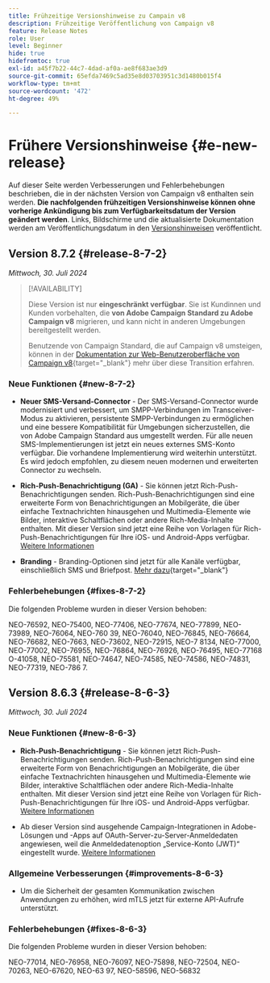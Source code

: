 ```yaml
---
title: Frühzeitige Versionshinweise zu Campain v8
description: Frühzeitige Veröffentlichung von Campaign v8
feature: Release Notes
role: User
level: Beginner
hide: true
hidefromtoc: true
exl-id: a45f7b22-44c7-4dad-af0a-ae8f683ae3d9
source-git-commit: 65efda7469c5ad35e8d03703951c3d1480b015f4
workflow-type: tm+mt
source-wordcount: '472'
ht-degree: 49%

---
```


# Frühere Versionshinweise {#e-new-release}

Auf dieser Seite werden Verbesserungen und Fehlerbehebungen beschrieben, die in der nächsten Version von Campaign v8 enthalten sein werden. **Die nachfolgenden frühzeitigen Versionshinweise können ohne vorherige Ankündigung bis zum Verfügbarkeitsdatum der Version geändert werden**. Links, Bildschirme und die aktualisierte Dokumentation werden am Veröffentlichungsdatum in den [Versionshinweisen](release-notes.md) veröffentlicht.

## Version 8.7.2 {#release-8-7-2}

_Mittwoch, 30. Juli 2024_


>[!AVAILABILITY]
>
>Diese Version ist nur **eingeschränkt verfügbar**. Sie ist Kundinnen und Kunden vorbehalten, die **von Adobe Campaign Standard zu Adobe Campaign v8** migrieren, und kann nicht in anderen Umgebungen bereitgestellt werden.
>
>Benutzende von Campaign Standard, die auf Campaign v8 umsteigen, können in der [Dokumentation zur Web-Benutzeroberfläche von Campaign v8](https://experienceleague.adobe.com/de/docs/campaign-web/v8/release-notes/acs-migration){target="_blank"} mehr über diese Transition erfahren.

### Neue Funktionen {#new-8-7-2}

* **Neuer SMS-Versand-Connector** - Der SMS-Versand-Connector wurde modernisiert und verbessert, um SMPP-Verbindungen im Transceiver-Modus zu aktivieren, persistente SMPP-Verbindungen zu ermöglichen und eine bessere Kompatibilität für Umgebungen sicherzustellen, die von Adobe Campaign Standard aus umgestellt werden. Für alle neuen SMS-Implementierungen ist jetzt ein neues externes SMS-Konto verfügbar. Die vorhandene Implementierung wird weiterhin unterstützt. Es wird jedoch empfohlen, zu diesem neuen modernen und erweiterten Connector zu wechseln.

* **Rich-Push-Benachrichtigung (GA)** - Sie können jetzt Rich-Push-Benachrichtigungen senden. Rich-Push-Benachrichtigungen sind eine erweiterte Form von Benachrichtigungen an Mobilgeräte, die über einfache Textnachrichten hinausgehen und Multimedia-Elemente wie Bilder, interaktive Schaltflächen oder andere Rich-Media-Inhalte enthalten. Mit dieser Version sind jetzt eine Reihe von Vorlagen für Rich-Push-Benachrichtigungen für Ihre iOS- und Android-Apps verfügbar. [Weitere Informationen](../send/rich-push.md)

* **Branding** - Branding-Optionen sind jetzt für alle Kanäle verfügbar, einschließlich SMS und Briefpost. [Mehr dazu](https://experienceleague.adobe.com/docs/experience-cloud/campaign/branding/branding-gs.html?lang=de){target="_blank"}


### Fehlerbehebungen {#fixes-8-7-2}

Die folgenden Probleme wurden in dieser Version behoben:

NEO-76592, NEO-75400, NEO-77406, NEO-77674, NEO-77899, NEO-73989, NEO-76064, NEO-760 39, NEO-76040, NEO-76845, NEO-76664, NEO-76682, NEO-7663, NEO-73602, NEO-72915, NEO-7 8134, NEO-77000, NEO-77002, NEO-76955, NEO-76864, NEO-76926, NEO-76495, NEO-77168 O-41058, NEO-75581, NEO-74647, NEO-74585, NEO-74586, NEO-74831, NEO-77319, NEO-786 7.

## Version 8.6.3 {#release-8-6-3}

_Mittwoch, 30. Juli 2024_

### Neue Funktionen {#new-8-6-3}

* **Rich-Push-Benachrichtigung** - Sie können jetzt Rich-Push-Benachrichtigungen senden. Rich-Push-Benachrichtigungen sind eine erweiterte Form von Benachrichtigungen an Mobilgeräte, die über einfache Textnachrichten hinausgehen und Multimedia-Elemente wie Bilder, interaktive Schaltflächen oder andere Rich-Media-Inhalte enthalten. Mit dieser Version sind jetzt eine Reihe von Vorlagen für Rich-Push-Benachrichtigungen für Ihre iOS- und Android-Apps verfügbar. [Weitere Informationen](../send/rich-push.md)

* Ab dieser Version sind ausgehende Campaign-Integrationen in Adobe-Lösungen und -Apps auf OAuth-Server-zu-Server-Anmeldedaten angewiesen, weil die Anmeldedatenoption „Service-Konto (JWT)“ eingestellt wurde. [Weitere Informationen](release-notes.md#change-8-7-1)

### Allgemeine Verbesserungen {#improvements-8-6-3}

* Um die Sicherheit der gesamten Kommunikation zwischen Anwendungen zu erhöhen, wird mTLS jetzt für externe API-Aufrufe unterstützt.

### Fehlerbehebungen {#fixes-8-6-3}

Die folgenden Probleme wurden in dieser Version behoben:

NEO-77014, NEO-76958, NEO-76097, NEO-75898, NEO-72504, NEO-70263, NEO-67620, NEO-63 97, NEO-58596, NEO-56832

<!--
https://jira.corp.adobe.com/issues/?filter=585288&jql=fixVersion%20%3D%208.6.3%20AND%20type%20not%20in%20(epic%2C%20test%2C%20sub-task%2C%20Roadmap)%20AND%20resolution%20!%3D%20unresolved%20AND%20%22Fixed%20in%20Build%22%20is%20not%20EMPTY%20and%20type%20in%20(%22customer%20request%22)
-->